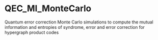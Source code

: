 # QEC_MI_MonteCarlo
Quantum error correction Monte Carlo simulations to compute the mutual information and entropies of syndrome, error and error correction for hypergraph product codes
